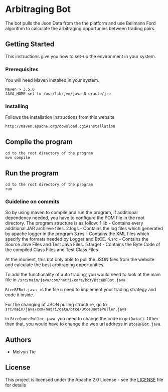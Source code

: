 # Arbitraging Bot

The bot pulls the Json Data from the the platform and use Bellmann Ford algorithm to calculate the arbitraging opportunies between trading pairs. 

## Getting Started

This instructions give you how to set-up the environment in your system.

### Prerequisites

You will need Maven installed in your system.


```
Maven > 3.5.0 
JAVA_HOME set to /usr/lib/jvm/java-8-oracle/jre
```

### Installing
Follows the installation instructions from this website
```
http://maven.apache.org/download.cgi#Installation
```
## Compile the program
```
cd to the root directory of the program
mvn compile
```

## Run the program

```
cd to the root directory of the program
run
```
### Guideline on commits
So by using maven to compile and run the program, if additional dependency needed, you have to configure the POM file in the root directory.
The program structure is as follow:
1.lib - Contains every additional JAR archieve files.
2.logs - Contains the log files which generated by apache logger in the program
3.res - Contains the XML files which specify the formats needed by Logger and BtCE.
4.src - Contains the Source Jave Files and Test Java Files.
5.target - Contains the Byte Code of the compiled Class Files and Test Class Files.

At the moment, this bot only able to pull the JSON files from the website and calculate the best arbitraging opportunities.

To add the functionality of auto trading, you would need to look at the main file in ``` /src/main/java/com/natri/core/bot/BtceBFBot.java ```

```BtceBFBot.java ``` is the file u need to implement your trading strategy and code it inside. 

For the changing of JSON pulling structure, go to ```src/main/java/com/natri/data/btce/BtceQuotePuller.java ```

In ```BtceQuotePuller.java ```you need to change the code in ```getData()```. Other than that, you would have to change the web url address in ```BtceBFBot.java```.


## Authors

* Melvyn Tie

## License

This project is licensed under the Apache 2.0 License - see the [LICENSE](LICENSE) file for details
